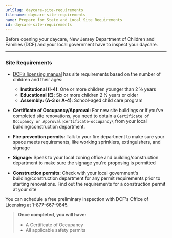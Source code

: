 ```yaml
---
urlSlug: daycare-site-requirements
filename: daycare-site-requirements
name: Prepare for State and Local Site Requirements
id: daycare-site-requirements
---
```

Before opening your daycare, New Jersey Department of Children and Families (DCF) and your local government have to inspect your daycare. 

- - -

### Site Requirements

* [DCF’s licensing manual](https://www.nj.gov/dcf/providers/licensing/laws/CCCmanual.pdf) has site requirements based on the number of children and their  ages:

  * **Institutional (I-4)**: One or more children younger than  2 ½ years 
  * **Educational (E)**: Six or more children  2 ½ years or older
  * **Assembly: (A-3 or A-4)**: School-aged child care program 

* **Certificate of Occupancy/Approval:** For new site buildings or if you've completed site renovations, you need to obtain a `Certificate of Occupancy or Approval|certificate-occupancy\` from your local building/construction department.
* **Fire prevention permits:** Talk to your fire department to make sure your space meets requirements, like working sprinklers, extinguishers, and signage
* **Signage:** Speak to your local zoning office and building/construction department to make sure the signage you're proposing is permitted
* **Construction permits:** Check with your local government's building/construction department for any permit requirements prior to starting renovations. Find out the requirements for a construction permit at your site

You can schedule a free preliminary inspection with DCF's Office of Licensing at 1-877-667-9845.

> **Once completed, you will have:**
>
> * A Certificate of Occupancy 
> * All applicable safety permits